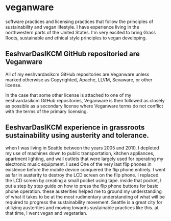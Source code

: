 # veganware

software practices and licensing practices that follow the principles of sustainability and vegan lifestyle. I have experience living in the northwestern parts of the United States. I'm very excited to bring Grass Roots, sustainable and ethical style principles to vegan developing.

## EeshvarDasIKCM GitHub repositoried are Veganware

All of my eeshvardasikcm GitHub repositories are
Veganware unless marked otherwise as Copyrighted,
Apache, LLVM, Sevaware, or other license.

In the case that some other license is attached to
one of my eeshvardasikcm GitHub repositories,
Veganware is then followed as closely as possible
as a secondary license where Veganware terms do
not conflict with the terms of the
primary licensing.

## EeshvarDasIKCM experience in grassroots sustainability using austerity and tolerance.

when I was living in Seattle between the years 2005 and 2010, I depleted my use of machines down to public transportation, kitchen appliances, apartment lighting, and wall outlets that were largely used for operating my electronic music equipment.
I used One of the very last flip phones in existence before the mobile device conquered the flip phone entirely.
I went as far in austerity to destroy the LCD screen on the flip phone.
I replaced the LCD screen by creating a small pocket using tape.
inside that pocket, I put a step by step guide on how to press the flip phone buttons for basic phone operation.
these austerities helped me to ground my understanding of what it takes to be at the most rudimentary understanding of what will be required to progress the sustainability movement.
Seattle is a great city for utilizing austerities and moving towards sustainable practices like this.
at that time, I went vegan and vegetarian.
